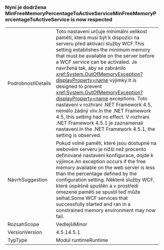 ### <a name="minfreememorypercentagetoactiveservice-is-now-respected"></a><span data-ttu-id="c2073-101">Nyní je dodržena MinFreeMemoryPercentageToActiveService</span><span class="sxs-lookup"><span data-stu-id="c2073-101">MinFreeMemoryPercentageToActiveService is now respected</span></span>

|   |   |
|---|---|
|<span data-ttu-id="c2073-102">Podrobnosti</span><span class="sxs-lookup"><span data-stu-id="c2073-102">Details</span></span>|<span data-ttu-id="c2073-103">Toto nastavení určuje minimální velikost paměti, která musí být k dispozici na serveru před aktivací služby WCF.</span><span class="sxs-lookup"><span data-stu-id="c2073-103">This setting establishes the minimum memory that must be available on the server before a WCF service can be activated.</span></span> <span data-ttu-id="c2073-104">Je navržená tak, aby se zabránilo <xref:System.OutOfMemoryException?displayProperty=name> výjimky.</span><span class="sxs-lookup"><span data-stu-id="c2073-104">It is designed to prevent <xref:System.OutOfMemoryException?displayProperty=name> exceptions.</span></span> <span data-ttu-id="c2073-105">Toto nastavení v rozhraní .NET Framework 4.5, nemělo žádný vliv.</span><span class="sxs-lookup"><span data-stu-id="c2073-105">In the .NET Framework 4.5, this setting had no effect.</span></span> <span data-ttu-id="c2073-106">V rozhraní .NET Framework 4.5.1 je zaznamenali nastavení.</span><span class="sxs-lookup"><span data-stu-id="c2073-106">In the .NET Framework 4.5.1, the setting is observed.</span></span>|
|<span data-ttu-id="c2073-107">Návrh</span><span class="sxs-lookup"><span data-stu-id="c2073-107">Suggestion</span></span>|<span data-ttu-id="c2073-108">Pokud volné paměti, které jsou dostupné na webovém serveru je nižší než procento definované nastavení konfigurace, dojde k výjimce.</span><span class="sxs-lookup"><span data-stu-id="c2073-108">An exception occurs if the free memory available on the web server is less than the percentage defined by the configuration setting.</span></span> <span data-ttu-id="c2073-109">Některé služby WCF, které úspěšně spuštěn a v prostředí omezené paměti se spustil teď může selhat.</span><span class="sxs-lookup"><span data-stu-id="c2073-109">Some WCF services that successfully started and ran in a constrained memory environment may now fail.</span></span>|
|<span data-ttu-id="c2073-110">Rozsah</span><span class="sxs-lookup"><span data-stu-id="c2073-110">Scope</span></span>|<span data-ttu-id="c2073-111">Vedlejší</span><span class="sxs-lookup"><span data-stu-id="c2073-111">Minor</span></span>|
|<span data-ttu-id="c2073-112">Version</span><span class="sxs-lookup"><span data-stu-id="c2073-112">Version</span></span>|<span data-ttu-id="c2073-113">4.5.1</span><span class="sxs-lookup"><span data-stu-id="c2073-113">4.5.1</span></span>|
|<span data-ttu-id="c2073-114">Typ</span><span class="sxs-lookup"><span data-stu-id="c2073-114">Type</span></span>|<span data-ttu-id="c2073-115">Modul runtime</span><span class="sxs-lookup"><span data-stu-id="c2073-115">Runtime</span></span>|


